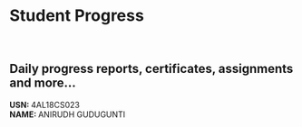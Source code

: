 # Student Progress
<br>

## Daily progress reports, certificates, assignments and more...

<b> USN: </b> 4AL18CS023   <br>
<b> NAME: </b>  ANIRUDH GUDUGUNTI
